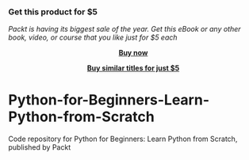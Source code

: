 
### Get this product for $5

<i>Packt is having its biggest sale of the year. Get this eBook or any other book, video, or course that you like just for $5 each</i>


<b><p align='center'>[Buy now](https://packt.link/9781838552787)</p></b>


<b><p align='center'>[Buy similar titles for just $5](https://subscription.packtpub.com/search)</p></b>


# Python-for-Beginners-Learn-Python-from-Scratch
Code repository for Python for Beginners: Learn Python from Scratch, published by Packt
